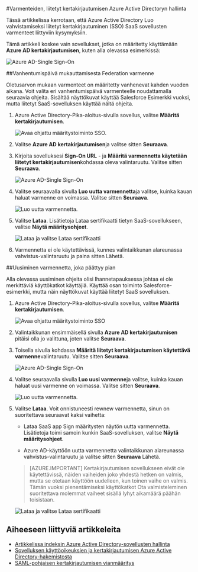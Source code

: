 <properties
    pageTitle="Hallinnasta Federation varmenteet Azure AD | Microsoft Azure"
    description="Katso, miten voit mukauttaa päättymispäivän federation varmenteiden ja uusiminen sertifikaatteja, joita pian päättyy."
    services="active-directory"
    documentationCenter=""
    authors="asmalser-msft"
    manager="femila"
    editor=""/>

<tags
    ms.service="active-directory"
    ms.workload="identity"
    ms.tgt_pltfrm="na"
    ms.devlang="na"
    ms.topic="article"
    ms.date="02/09/2016"
    ms.author="asmalser-msft"/>

#<a name="managing-certificates-for-federated-single-sign-on-in-azure-active-directory"></a>Varmenteiden, liitetyt kertakirjautumisen Azure Active Directoryn hallinta

Tässä artikkelissa kerrotaan, että Azure Active Directory Luo vahvistamiseksi liitetyt kertakirjautuminen (SSO) SaaS sovellusten varmenteet liittyviin kysymyksiin.

Tämä artikkeli koskee vain sovellukset, jotka on määritetty käyttämään **Azure AD kertakirjautumisen**, kuten alla olevassa esimerkissä:

![Azure AD-Single Sign-On](./media/active-directory-sso-certs/fed-sso.PNG)

##<a name="how-to-customize-the-expiration-date-for-your-federation-certificate"></a>Vanhentumispäivä mukauttamisesta Federation varmenne

Oletusarvon mukaan varmenteet on määritetty vanhenevat kahden vuoden aikana. Voit valita eri vanhentumispäivä varmenteelle noudattamalla seuraavia ohjeita. Sisältää näyttökuvat käyttää Salesforce Esimerkki vuoksi, mutta liitetyt SaaS-sovelluksen käyttää näitä ohjeita.

1. Azure Active Directory-Pika-aloitus-sivulla sovellus, valitse **Määritä kertakirjautumisen**.

    ![Avaa ohjattu määritystoiminto SSO.](./media/active-directory-sso-certs/config-sso.png)

2. Valitse **Azure AD kertakirjautumisen**ja valitse sitten **Seuraava**.

3. Kirjoita sovelluksesi **Sign-On URL** - ja **Määritä varmennetta käytetään liitetyt kertakirjautumisen**kohdassa oleva valintaruutu. Valitse sitten **Seuraava**.

    ![Azure AD-Single Sign-On](./media/active-directory-sso-certs/new-app-config-sso.PNG)

4. Valitse seuraavalla sivulla **Luo uutta varmennetta**ja valitse, kuinka kauan haluat varmenne on voimassa. Valitse sitten **Seuraava**.

    ![Luo uutta varmennetta.](./media/active-directory-sso-certs/new-app-config-cert.PNG)

5. Valitse **Lataa**. Lisätietoja Lataa sertifikaatti tietyn SaaS-sovellukseen, valitse **Näytä määritysohjeet**.

    ![Lataa ja valitse Lataa sertifikaatti](./media/active-directory-sso-certs/new-app-config-app.PNG)

6. Varmennetta ei ole käytettävissä, kunnes valintaikkunan alareunassa vahvistus-valintaruutu ja paina sitten Lähetä.

##<a name="how-to-renew-a-certificate-that-will-soon-expire"></a>Uusiminen varmennetta, joka päättyy pian

Alla olevassa uusiminen ohjeita olisi Ihannetapauksessa johtaa ei ole merkittäviä käyttökatkot käyttäjiä. Käyttää osan toiminto Salesforce-esimerkki, mutta näin näyttökuvat käyttää liitetyt SaaS sovelluksen.

1. Azure Active Directory-Pika-aloitus-sivulla sovellus, valitse **Määritä kertakirjautumisen**.

    ![Avaa ohjattu määritystoiminto SSO](./media/active-directory-sso-certs/renew-sso-button.PNG)

2. Valintaikkunan ensimmäisellä sivulla **Azure AD kertakirjautumisen** pitäisi olla jo valittuna, joten valitse **Seuraava**.

3. Toisella sivulla kohdassa **Määritä liitetyt kertakirjautumisen käytettävä varmenne**valintaruutu. Valitse sitten **Seuraava**.

    ![Azure AD-Single Sign-On](./media/active-directory-sso-certs/renew-config-sso.PNG)

4. Valitse seuraavalla sivulla **Luo uusi varmenne**ja valitse, kuinka kauan haluat uusi varmenne on voimassa. Valitse sitten **Seuraava**.

    ![Luo uutta varmennetta.](./media/active-directory-sso-certs/new-app-config-cert.PNG)

5. Valitse **Lataa**. Voit onnistuneesti rewnew varmennetta, sinun on suoritettava seuraavat kaksi vaihetta:

    - Lataa SaaS app Sign määritysten näytön uutta varmennetta. Lisätietoja toimi samoin kunkin SaaS-sovelluksen, valitse **Näytä määritysohjeet**.

    - Azure AD-käyttöön uutta varmennetta valintaikkunan alareunassa vahvistus-valintaruutu ja valitse sitten **Seuraava** Lähetä.

    > [AZURE.IMPORTANT] Kertakirjautumisen sovellukseen eivät ole käytettävissä, näiden vaiheiden joko yhdestä hetken on valmis, mutta se otetaan käyttöön uudelleen, kun toinen vaihe on valmis. Tämän vuoksi pienentämiseksi käyttökatkot Ota valmisteleminen suoritettava molemmat vaiheet sisällä lyhyt aikamäärä päähän toisistaan.

    ![Lataa ja valitse Lataa sertifikaatti](./media/active-directory-sso-certs/renew-config-app.PNG)

## <a name="related-articles"></a>Aiheeseen liittyviä artikkeleita

- [Artikkelissa indeksin Azure Active Directory-sovellusten hallinta](active-directory-apps-index.md)
- [Sovelluksen käyttöoikeuksien ja kertakirjautumisen Azure Active Directory-hakemistosta](active-directory-appssoaccess-whatis.md)
- [SAML-pohjaisen kertakirjautumisen vianmääritys](active-directory-saml-debugging.md)
